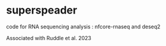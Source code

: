 # superspeader
code for RNA sequencing analysis : nfcore-rnaseq and deseq2



Associated with Ruddle et al. 2023
